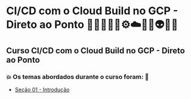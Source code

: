 # CI/CD com o Cloud Build no GCP - Direto ao Ponto 👩🏻‍💻🤯🤖⚙️☁️🎲🐍👽🧠🤪
## Curso CI/CD com o Cloud Build no GCP - Direto ao Ponto
### 💥 Os temas abordados durante o curso foram: 🚀
- [Seção 01 - Introdução]()
